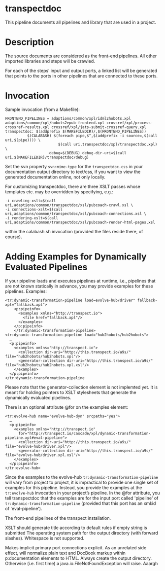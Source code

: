 # transpectdoc

This pipeline documents all pipelines and library that are used in a project.

# Description

The source documents are considered as the front-end pipelines. All other imported libraries and steps will be crawled.

For each of the steps’ input and output ports, a linked list will be generated that points to the ports in other pipelines that are connected to these ports.

# Invocation

Sample invocation (from a Makefile):

```
FRONTEND_PIPELINES = adaptions/common/xpl/idml2hobots.xpl adaptions/common/xpl/hobots2epub-frontend.xpl crossref/xpl/process-crossref-results.xpl crossref/xpl/jats-submit-crossref-query.xpl
transpectdoc: $(addprefix $(MAKEFILEDIR)/,$(FRONTEND_PIPELINES))
	      $(CALABASH) $(foreach pipe,$^,$(addprefix -i source=,$(call uri,$(pipe)))) \
	      		  	    $(call uri,transpectdoc/xpl/transpectdoc.xpl) \
				    debug=$(DEBUG) debug-dir-uri=$(call uri,$(MAKEFILEDIR)/transpectdoc/debug)
```

Set the svn property `svn:mime-type` for the `transpectdoc.css` in your documentation output directory to text/css, if you want to view the generated documentation online, not only locally.

For customizing transpectdoc, there are three XSLT passes whose templates etc. may be overridden by specifying, e.g.:

```
-i crawling-xslt=$(call uri,adaptions/common/transpectdoc/xsl/pubcoach-crawl.xsl \
-i connections-xslt=$(call uri,adaptions/common/transpectdoc/xsl/pubcoach-connections.xsl \
-i rendering-xslt=$(call uri,adaptions/common/transpectdoc/xsl/pubcoach-render-html-pages.xsl 
```

within the calabash.sh invocation (provided the files reside there, of course).



# Adding Examples for Dynamically Evaluated Pipelines

If your pipeline loads and executes pipelines at runtime, i.e., pipelines that are not known statically in advance, you may provide examples for these pipelines. Examples:

```
<tr:dynamic-transformation-pipeline load=evolve-hub/driver" fallback-xpl="fallback.xpl">
    <p:pipeinfo>
      <examples xmlns="http://transpect.io">
        <file href="fallback.xpl"/>
      </examples>
    </p:pipeinfo>
    </tr:dynamic-transformation-pipeline>
<tr:dynamic-transformation-pipeline load="hub2hobots/hub2hobots">
  …
  <p:pipeinfo>
    <examples xmlns="http://transpect.io"> 
      <collection dir-uri="http://this.transpect.io/a9s/" file="hub2hobots/hub2hobots.xpl"/>
      <generator-collection dir-uri="http://this.transpect.io/a9s/" file="hub2hobots/hub2hobots.xpl.xsl"/>
    </examples>
  </p:pipeinfo>
</tr:dynamic-transformation-pipeline
```

Please note that the generator-collection element is not implemted yet. It is meant for holding pointers to XSLT stylesheets that generate the dynamically evaluated pipelines.

There is an optional attribute @for on the examples element:

```
<tr:evolve-hub name="evolve-hub-dyn" srcpaths="yes">
  …
  <p:pipeinfo>
    <examples xmlns="http://transpect.io" 
      for="http://transpect.io/cascade/xpl/dynamic-transformation-pipeline.xpl#eval-pipeline">
      <collection dir-uri="http://this.transpect.io/a9s/" file="evolve-hub/driver.xpl"/>
      <generator-collection dir-uri="http://this.transpect.io/a9s/" file="evolve-hub/driver.xpl.xsl"/>
    </examples>
  </p:pipeinfo>
</tr:evolve-hub>
```

Since the examples to the evolve-hub `tr:dynamic-transformation-pipeline` will vary from project to project, it is impractical to provide one single set of examples for this pipeline. Instead, you provide the examples at the `tr:evolve-hub` invocation in your project’s pipeline. In the @for attribute, you tell transpectdoc that the examples are for the input port called 'pipeline' of `tr:dynamic-transformation-pipeline` (provided that this port has an xml:id of 'eval-pipeline').

The front-end pipelines of the transpect installation.

XSLT should generate title according to default rules if empty string is submitted
The operating system path for the output directory (with forward slashes). Whitespace is not supported.

Makes implicit primary port connections explicit. As an unrelated side effect, will normalize plain text and DocBook markup within p:documentation elements to HTML. Always create the output directory. Otherwise (i.e. first time) a java.io.FileNotFoundException will raise. Aaargh